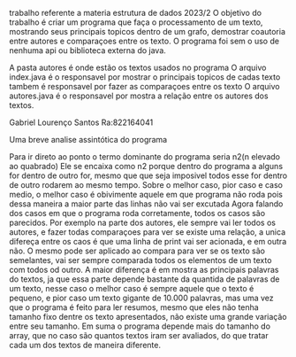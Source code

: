 trabalho referente a materia estrutura de dados 2023/2
O objetivo do trabalho é criar um programa que faça o processamento de um texto, mostrando seus principais topicos
dentro de um grafo, demostrar coautoria entre autores e comparaçoes entre os texto. 
O programa foi sem o uso de nenhuma api ou biblioteca externa do java.

A pasta autores é onde estão os textos usados no programa
O arquivo index.java é o responsavel por mostrar o principais topicos de cadas texto
tambem é responsavel por fazer as comparaçoes entre os texto
O arquivo autores.java é o responsavel por mostra a relação entre os autores dos textos.

Gabriel Lourenço Santos Ra:822164041

Uma breve analise assintótica do programa

Para ir direto ao ponto o termo dominante do programa seria n2(n elevado ao quabrado) 
Ele se encaixa como n2 porque dentro do programa a alguns for dentro de outro for, mesmo que que seja imposivel todos esse for dentro de outro rodarem ao mesmo tempo.
Sobre o melhor caso, pior caso e caso medio, o melhor caso é obivimente aquele em que programa não roda pois dessa maneira a maior parte das linhas não vai ser excutada
Agora falando dos casos em que o programa roda corretamente, todos os casos são parecidos.
Por exemplo na parte dos autores, ele sempre vai ler todos os autores, e fazer todas comparaçoes para ver se existe uma relação, 
a unica difereça entre os caos é que uma linha de print vai ser acionada, e em outra não.
O mesmo pode ser aplicado ao compara para ver se os texto são semelantes, vai ser sempre comparada todos os elementos de um texto com todos od outro.
A maior diferença é em mostra as principais palavras do textos, ja que essa parte depende bastante da quantida de palavras de um texto, nesse caso o melhor caso é sempre aquele que o texto é pequeno, e pior caso um texto gigante de 10.000 palavras, mas uma vez que o programa é feito para ler resumos, mesmo que eles não tenha tamanho fixo dentre os texto apresentados, não existe uma grande variação entre seu tamanho.
Em suma o programa depende mais do tamanho do array, que no caso são quantos textos iram ser avaliados, do que tratar cada um dos textos de maneira diferente.
